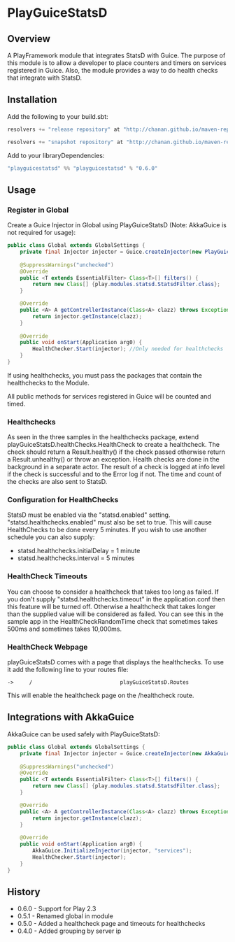 PlayGuiceStatsD
===============

Overview
--------
A PlayFramework module that integrates StatsD with Guice. The purpose of this module is to allow a developer to place counters and timers on services 
registered in Guice. Also, the module provides a way to do health checks that integrate with StatsD.

Installation
------------

Add the following to your build.sbt:

```java
resolvers += "release repository" at "http://chanan.github.io/maven-repo/releases/"

resolvers += "snapshot repository" at "http://chanan.github.io/maven-repo/snapshots/"
```

Add to your libraryDependencies:

```java
"playguicestatsd" %% "playguicestatsd" % "0.6.0"
```

Usage
-----

### Register in Global

Create a Guice Injector in Global using PlayGuiceStatsD (Note: AkkaGuice is not 
required for usage):

```java
public class Global extends GlobalSettings {
	private final Injector injector = Guice.createInjector(new PlayGuiceStatsDModule("my.healthcheck.package"), new GuiceModule());
	
	@SuppressWarnings("unchecked")
	@Override
	public <T extends EssentialFilter> Class<T>[] filters() {
		return new Class[] {play.modules.statsd.StatsdFilter.class};
	}

	@Override
	public <A> A getControllerInstance(Class<A> clazz) throws Exception {
		return injector.getInstance(clazz);
	}
	
	@Override
	public void onStart(Application arg0) {
		HealthChecker.Start(injector); //Only needed for healthchecks
	}	
}
```

If using healthchecks, you must pass the packages that contain the healthchecks to the Module.

All public methods for services registered in Guice will be counted and timed.

### Healthchecks

As seen in the three samples in the healthchecks package, extend playGuiceStatsD.healthChecks.HealthCheck to create a healthcheck. The check should return a Result.healthy() if the check passed
otherwise return a Result.unhealthy() or throw an exception. Health checks are done in the background in a separate actor. The result of a check is logged at info level if the check is successful
and to the Error log if not. The time and count of the checks are also sent to StatsD.

### Configuration for HealthChecks

StatsD must be enabled via the "statsd.enabled" setting. "statsd.healthchecks.enabled" must also be set to true. This will cause HealthChecks to be done every 5 minutes. If you wish to use
another schedule you can also supply:

* statsd.healthchecks.initialDelay = 1 minute
* statsd.healthchecks.interval = 5 minutes

### HealthCheck Timeouts

You can choose to consider a healthcheck that takes too long as failed. If you don't supply "statsd.healthchecks.timeout" in the application.conf then this feature will be turned off. Otherwise
a healthcheck that takes longer than the supplied value will be considered as failed. You can see this in the sample app in the HealthCheckRandomTime check that sometimes takes 500ms and sometimes
takes 10,000ms. 

### HealthCheck Webpage

playGuiceStatsD comes with a page that displays the healthchecks. To use it add the following line to your routes file:

```
->     /         					playGuiceStatsD.Routes
```

This will enable the healthcheck page on the /healthcheck route.

Integrations with AkkaGuice
--------------------

AkkaGuice can be used safely with PlayGuiceStatsD:

```java
public class Global extends GlobalSettings {
	private final Injector injector = Guice.createInjector(new AkkaGuiceModule("services"), new PlayGuiceStatsDModule("healthchecks"), new GuiceModule());
	
	@SuppressWarnings("unchecked")
	@Override
	public <T extends EssentialFilter> Class<T>[] filters() {
		return new Class[] {play.modules.statsd.StatsdFilter.class};
	}

	@Override
	public <A> A getControllerInstance(Class<A> clazz) throws Exception {
		return injector.getInstance(clazz);
	}
	
	@Override
	public void onStart(Application arg0) {
		AkkaGuice.InitializeInjector(injector, "services");
		HealthChecker.Start(injector);
	}
}
```

History
-------

* 0.6.0 - Support for Play 2.3
* 0.5.1 - Renamed global in module
* 0.5.0 - Added a healthcheck page and timeouts for healthchecks
* 0.4.0 - Added grouping by server ip

